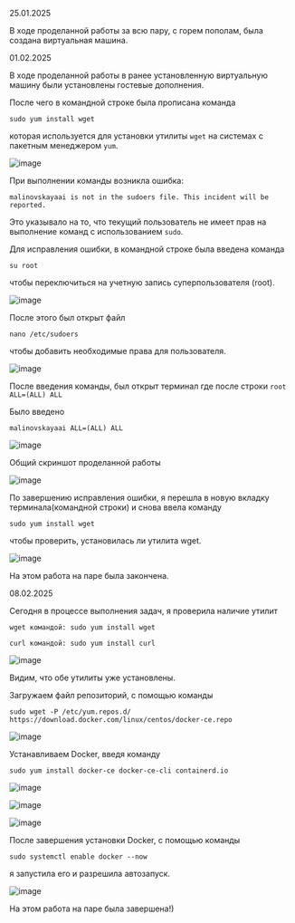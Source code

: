 25.01.2025

В ходе проделанной работы за всю пару, с горем пополам, была создана виртуальная машина.

01.02.2025

В ходе проделанной работы в ранее установленную виртуальную машину были установлены гостевые дополнения.

После чего в командной строке была прописана команда 

`sudo yum install wget`

которая используется для установки утилиты `wget` на системах с пакетным менеджером `yum`.

![image](https://github.com/user-attachments/assets/3a9c6a29-ff6b-414a-852b-444825aacbe6)


При выполнении команды возникла ошибка: 

`malinovskayaai is not in the sudoers file. This incident will be reported.`

Это указывало на то, что текущий пользователь не имеет прав на выполнение команд с использованием `sudo`.

Для исправления ошибки, в командной строке была введена команда 

`su root`

чтобы переключиться на учетную запись суперпользователя (root).

![image](https://github.com/user-attachments/assets/d50c8b2a-52ac-4858-ac4e-ea7312252d00)


После этого был открыт файл 

`nano /etc/sudoers`

чтобы добавить необходимые права для пользователя.

![image](https://github.com/user-attachments/assets/bdbad25c-4624-43f7-a750-135a0c317039)

После введения команды, был открыт терминал где после строки 
`root ALL=(ALL) ALL`

Было введено 

`malinovskayaai ALL=(ALL) ALL`

![image](https://github.com/user-attachments/assets/e551fd7a-94d3-42f6-aaae-4ef93da2200d)


Общий скриншот проделанной работы

![image](https://github.com/user-attachments/assets/19373a02-df7e-47b7-b24b-790cfb44ea02)


По завершению исправления ошибки, я перешла в новую вкладку терминала(командной строки) и снова ввела команду 

`sudo yum install wget`

чтобы проверить, установилась ли утилита wget.

![image](https://github.com/user-attachments/assets/f45debc5-6888-4115-b5e0-ce43a155b599)

На этом работа на паре была закончена.


08.02.2025

Сегодня в процессе выполнения задач, я проверила наличие утилит 

`wget командой: sudo yum install wget`

`curl командой: sudo yum install curl`

![image](https://github.com/user-attachments/assets/f4926c5f-6427-4b98-afde-acd3863aea71)

Видим, что обе утилиты уже установлены. 

Загружаем файл репозиторий, с помощью команды 

`sudo wget -P /etc/yum.repos.d/ https://download.docker.com/linux/centos/docker-ce.repo`

![image](https://github.com/user-attachments/assets/56cbe0a8-47f1-4e5d-9670-645dfb953dfe)

Устанавливаем Docker, введя команду 

`sudo yum install docker-ce docker-ce-cli containerd.io`

![image](https://github.com/user-attachments/assets/39d819e6-5e7c-447e-a170-eaa5923bf2fd)

![image](https://github.com/user-attachments/assets/7d52276f-9683-4bf4-a57b-b98ba0d30721)

![image](https://github.com/user-attachments/assets/f392b387-babd-4e91-8ffa-d8e4764ce26e)

После завершения установки Docker, с помощью команды 

`sudo systemctl enable docker --now`

я запустила его и разрешила автозапуск.

![image](https://github.com/user-attachments/assets/e2a803e9-ae2c-4e2d-a09f-e791b97e856b)

На этом работа на паре была завершена!)
